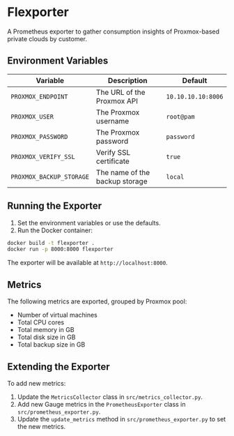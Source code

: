 # Flexporter

A Prometheus exporter to gather consumption insights of Proxmox-based private clouds by customer.

## Environment Variables

| Variable                 | Description                    | Default            |
| ------------------------ | ------------------------------ | ------------------ |
| `PROXMOX_ENDPOINT`       | The URL of the Proxmox API     | `10.10.10.10:8006` |
| `PROXMOX_USER`           | The Proxmox username           | `root@pam`         |
| `PROXMOX_PASSWORD`       | The Proxmox password           | `password`         |
| `PROXMOX_VERIFY_SSL`     | Verify SSL certificate         | `true`             |
| `PROXMOX_BACKUP_STORAGE` | The name of the backup storage | `local`            |

## Running the Exporter

1. Set the environment variables or use the defaults.
2. Run the Docker container:

```bash
docker build -t flexporter .
docker run -p 8000:8000 flexporter
```

The exporter will be available at `http://localhost:8000`.

## Metrics

The following metrics are exported, grouped by Proxmox pool:
- Number of virtual machines
- Total CPU cores
- Total memory in GB
- Total disk size in GB
- Total backup size in GB

## Extending the Exporter

To add new metrics:
1. Update the `MetricsCollector` class in `src/metrics_collector.py`.
2. Add new Gauge metrics in the `PrometheusExporter` class in `src/prometheus_exporter.py`.
3. Update the `update_metrics` method in `src/prometheus_exporter.py` to set the new metrics.
